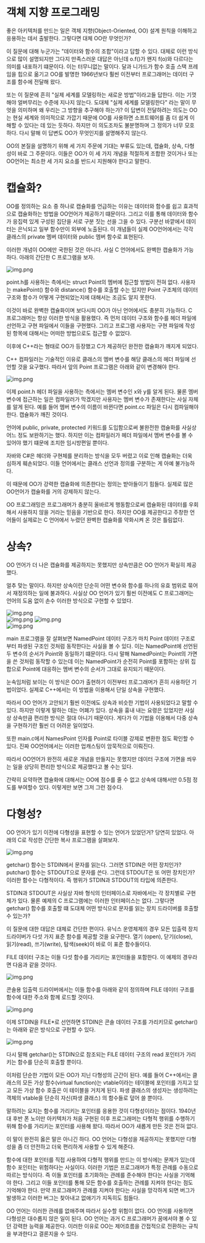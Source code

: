 # **객체 지향 프로그래밍**  
좋은 아키텍처를 만드는 일은 객체 지향(Object-Oriented, OO) 설계 원칙을 이해하고 응용하는 데서 출발한다. 그렇다면 대체 OO란 무엇인가?  
  
이 질문에 대해 누군가는 "데이터와 함수의 조합"이라고 답할 수 있다. 대체로 이런 방식으로 많이 설명되지만 그다지 만족스러운 대답은 아닌데 o.f()가 
왠지 f(o)와 다르다는 의미를 내포하기 떄문이다. 이는 터무니없는 말이다. 달과 니가드가 함수 호출 스택 프레임을 힙으로 옮기고 OO를 발명한 1966년보다 
훨씬 이전부터 프로그래머는 데이터 구조를 함수에 전달해 왔다.  
  
또는 이 질문에 흔히 "실제 세계를 모델링하는 새로운 방법"이라고들 답한다. 이는 기껏해야 얼버무리는 수준에 지나지 않는다. 도대체 "실제 세계를 모델링한다"
라는 말이 무엇을 의미하며 왜 우리는 그 방향을 추구해야 하는가? 이 답변이 전달하려는 의도는 OO는 현실 세계와 의미적으로 가깝기 때문에 OO를 사용하면 
소프트웨어를 좀 더 쉽게 이해할 수 있다는 데 있는 듯하다. 하지만 이 의도조차도 불분명하며 그 정의가 너무 모호하다. 다시 말해 이 답변도 OO가 무엇인지를 
설명해주지 않는다.  
  
OO의 본질을 설명하기 위해 세 가지 주문에 기대는 부류도 있는데, 캡슐화, 상속, 다형성이 바로 그 주문이다. 이들은 OO가 이 세 가지 개념을 적절하게 
조합한 것이거나 또는 OO언어는 최소한 세 가지 요소를 반드시 지원해야 한다고 말한다.  
  
# **캡슐화?**  
OO를 정의하는 요소 중 하나로 캡슐화를 언급하는 이유는 데이터와 함수를 쉽고 효과적으로 캡슐화하는 방법을 OO언어가 제공하기 떄문이다. 그리고 이를 통해 
데이터와 함수가 응집력 있게 구성된 집단을 서로 구분 짓는 선을 그을 수 있다. 구분선 바깥에서 데이터는 은닉되고 일부 함수만이 외부에 노출된다. 이 
개념들이 실제 OO언어에서는 각각 클래스의 private 멤버 데이터와 public 멤버 함수로 표현된다.  
  
이러한 개념이 OO에만 국한된 것은 아니다. 사실 C 언어에서도 완벽한 캡슐화가 가능하다. 아래의 간단한 C 프로그램을 보자.  
  
![img.png](image/img.png)  
  
point.h를 사용하는 측에서는 struct Point의 멤버에 접근할 방법이 전혀 없다. 사용자는 makePoint() 함수와 distance() 함수를 호출할 수는 있지만 
Point 구조체의 데이터 구조와 함수가 어떻게 구현되었는지에 대해서는 조금도 알지 못한다.  
  
이것이 바로 완벽한 캡슐화이며 보다시피 OO가 아닌 언어에서도 충분히 가능하다. C 프로그래머는 항상 이러한 방식을 활용했다. 즉 먼저 데이터 구조와 함수를 
헤더 파일에 선언하고 구현 파일에서 이들을 구현했다. 그리고 프로그램 사용자는 구현 파일에 작성된 항목에 대해서는 어떠한 방법으로도 접근할 수 없었다.  
  
이후에 C++라는 형태로 OO가 등장했고 C가 제공하던 완전한 캡슐화가 깨지게 되었다.  
  
C++ 컴파일러는 기술적인 이유로 클래스의 멤버 변수를 해당 클래스의 헤더 파일에 선언할 것을 요구했다. 따라서 앞의 Point 프로그램은 아래와 같이 변경해야 한다.  
  
![img.png](image/img2.png)  
  
이제 point.h 헤더 파일을 사용하는 측에서는 멤버 변수인 x와 y를 알게 된다. 물론 멤버 변수에 접근하는 일은 컴파일러가 막겠지만 사용자는 멤버 변수가 
존재한다는 사실 자체를 알게 된다. 예를 들어 멤버 변수의 이름이 바뀐다면 point.cc 파일은 다시 컴파일해야 한다. 캡슐화가 깨진 것이다.  
  
언어에 public, private, protected 키워드를 도입함으로써 불완전한 캡슐화를 사실상 어느 정도 보완하기는 했다. 하지만 이는 컴파일러가 헤더 파일에서 
멤버 변수를 볼 수 있어야 했기 떄문에 조치한 임시방편일 뿐이다.  
  
자바와 C#은 헤더와 구현체를 분리하는 방식을 모두 버렸고 이로 인해 캡슐화는 더욱 심하게 훼손되었다. 이들 언어에서는 클래스 선언과 정의를 구분하는 게 
아예 불가능하다.  
  
이 때문에 OO가 강력한 캡슐화에 의존한다는 정의는 받아들이기 힘들다. 실제로 많은 OO언어가 캡슐화를 거의 강제하지 않는다.  
  
OO 프로그래밍은 프로그래머가 충분히 올바르게 행동함으로써 캡슐화된 데이터를 우회해서 사용하지 않을 거라는 믿음을 기반으로 한다. 하지만 OO를 제공한다고 
주창한 언어들이 실제로는 C 언어에서 누렸던 완벽한 캡슐화를 약화시켜 온 것은 틀림없다.  
  
# **상속?**  
OO 언어가 더 나은 캡슐화를 제공하지는 못했지만 상속만큼은 OO 언어가 확실히 제공했다.  
  
얼추 맞는 말이다. 하지만 상속이란 단순히 어떤 변수와 함수를 하나의 유효 범위로 묶어서 재정의하는 일에 불과하다. 사실상 OO 언어가 있기 훨씬 이전에도 
C 프로그래머는 언어의 도움 없이 손수 이러한 방식으로 구현할 수 있었다.  
  
![img.png](image/img3.png)  
![img.png](image/img4.png)
![img.png](image/img5.png)  
![img.png](image/img6.png)  
  
main 프로그램을 잘 살펴보면 NamedPoint 데이터 구조가 마치 Point 데이터 구조로부터 파생된 구조인 것처럼 동작한다는 사실을 볼 수 있다. 이는 NamedPoint에 
선언된 두 변수의 순서가 Point와 동일하기 떄문이다. 다시 말해 NamedPoint는 Point의 가면을 쓴 것처럼 동작할 수 있는데 이는 NamedPoint가 순전히 
Point를 포함하는 상위 집합으로 Point에 대응하는 멤버 변수의 순서가 그대로 유지되기 때문이다.  
  
눈속임처럼 보이는 이 방식은 OO가 출현하기 이전부터 프로그래머가 흔히 사용하던 기법이었다. 실제로 C++에서는 이 방법을 이용해서 단일 상속을 구현했다.  
  
따라서 OO 언어가 고안되기 훨씬 이전에도 상속과 비슷한 기법이 사용되었다고 말할 수 있다. 하지만 이렇게 말하는 데는 어폐가 있다. 상속을 흉내 내는 
요령은 있었지만 사실상 상속만큼 편리한 방식은 절대 아니기 때문이다. 게다가 이 기법을 이용해서 다중 상속을 구현하기란 훨씬 더 어려운 일이었다.  
  
또한 main.c에서 NamesPoint 인자를 Point로 타이블 강제로 변환한 점도 확인할 수 있다. 진짜 OO언어에서는 이러한 업캐스팅이 암묵적으로 이뤄진다.  
  
따라서 OO언어가 완전히 새로운 개념을 만들지는 못했지만 데이터 구조에 가면을 씌우는 일을 상당히 편리한 방식으로 제공했다고 볼 수는 있다.  
  
간략히 요약하면 캡슐화에 대해서는 OO에 점수를 줄 수 없고 상속에 대해서만 0.5점 정도를 부여할수 있다. 이렇게만 보면 그저 그런 점수다.  
  
# **다형성?**  
OO 언어가 있기 이전에 다형성을 표현할 수 있는 언어가 있었던거? 당연히 있었다. 아래의 C로 작성한 간단한 복사 프로그램을 살펴보자.  
  
![img.png](image/img7.png)  
  
getchar() 함수는 STDIN에서 문자를 읽는다. 그러면 STDIN은 어떤 장치인가? putchar() 함수는 STDOUT으로 문자를 쓴다. 그런데 STDOUT은 또 어떤 
장치인가? 이러한 함수는 다형적이다. 즉 행위가 STDIN과 STDOUT의 타입에 의존한다.  
  
STDIN과 STDOUT은 사실상 자바 형식의 인터페이스로 자바에서는 각 장치별로 구현체가 있다. 물론 예제의 C 프로그램에는 이러한 인터페이스는 없다. 
그렇다면 getchar() 함수를 호출할 떄 도대체 어떤 방식으로 문자를 읽는 장치 드라이버를 호출할 수 있는가?  
  
이 질문에 대한 대답은 대체로 간단한 편이다. 유닉스 운영체제의 경우 모든 입출력 장치 드라이버가 다섯 가지 표준 함수를 제공할 것을 요구한다. 열기
(open), 닫기(close), 읽기(read), 쓰기(write), 탐색(seek)이 바로 이 표준 함수들이다.  
  
FILE 데이터 구조는 이들 다섯 함수를 가리키는 포인터들을 포함한다. 이 예제의 경우라면 다음과 같을 것이다.  
  
![img.png](image/img8.png)  
  
콘솔용 입출력 드라이버에서는 이들 함수를 아래와 같이 정의하며 FILE 데이터 구조를 함수에 대한 주소와 함께 로드할 것이다.  
  
![img.png](image/img9.png)  
  
이제 STDIN을 FILE*로 선언하면 STDIN은 콘솔 데이터 구조를 가리키므로 getchar()는 아래와 같은 방식으로 구현할 수 있다.  
  
![img.png](image/img10.png)  
  
다시 말해 getchar()는 STDIN으로 참조되는 FILE 데이터 구조의 read 포인터가 가리키는 함수를 단순히 호출할 뿐이다.  
  
이처럼 단순한 기법이 모든 OO가 지닌 다형성의 근간이 된다. 예를 들어 C++에서는 클래스의 모든 가상 함수(virtual function)는 vtable이라는 
테이블에 포인터를 가지고 있고 모든 가상 함수 호출은 이 테이블을 거치게 된다. 파생 클래스의 생성자는 생성하려는 객체의 vtable을 단순히 자신(파생 클래스)
의 함수들로 덮어 쓸 뿐이다.  
  
말하려는 요지는 함수를 가리키는 포인터를 응용한 것이 다형성이라는 점이다. 1940년대 후반 폰 노이만 아키텍처가 처음 구현된 이후 프로그래머는 다형적 행위를 
수행하기 위해 함수를 가리키는 포인터를 사용해 왔다. 따라서 OO가 새롭게 만든 것은 전혀 없다.  
  
이 말이 완전히 옳은 말은 아니긴 하다. OO 언어는 다형성을 제공하지는 못했지만 다형성을 좀 더 안전하고 더욱 편리하게 사용할 수 있게 해준다.  
  
함수에 대한 포인터를 직접 사용하여 다형적 행위를 만드는 이 방식에는 문제가 있는데 함수 포인터는 위험하다는 사실이다. 이러한 기법은 프로그래머가 
특정 관례를 수동으로 따르는 방식이다. 즉 이들 포인터를 초기화하는 관례를 준수해야 한다는 사실을 기억해야 한다. 그리고 이들 포인터를 통해 모든 함수를 
호출하는 관례를 지켜야 한다는 점도 기억해야 한다. 만약 프로그래머가 관례를 지켜야 한다는 사실을 망각하게 되면 버그가 발생하고 이러한 버그는 찾아내고 
없애기가 지독히도 힘들다.  
  
OO 언어는 이러한 관례를 없애주며 따라서 실수할 위험이 없다. OO 언어를 사용하면 다형성은 대수롭지 않은 일이 된다. OO 언어는 과거 C 프로그래머가 꿈에서야 
볼 수 있던 강력한 능력을 제공한다. 이러한 이유로 OO는 제어흐름을 간접적으로 전환하는 규칙을 부과한다고 결론지을 수 있다.  
  
